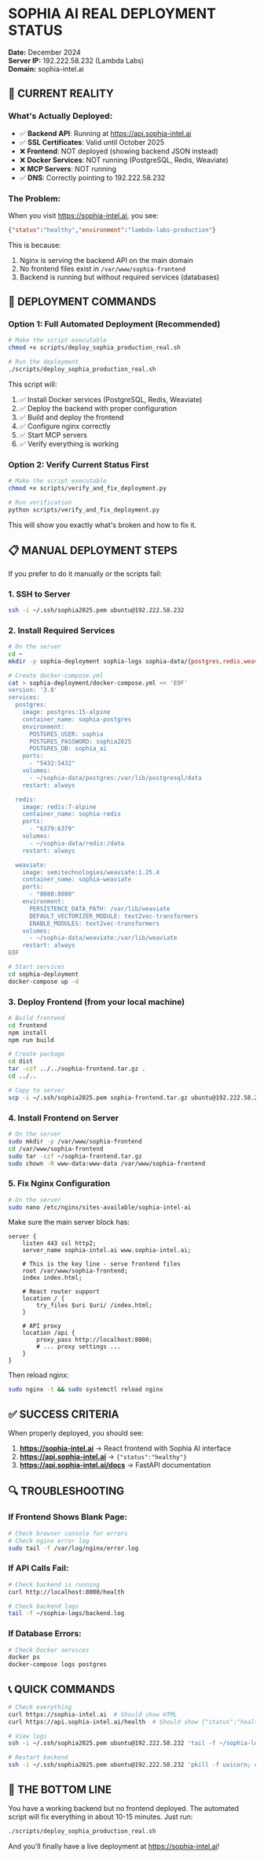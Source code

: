 # SOPHIA AI REAL DEPLOYMENT STATUS
**Date:** December 2024  
**Server IP:** 192.222.58.232 (Lambda Labs)  
**Domain:** sophia-intel.ai

## 🔴 CURRENT REALITY

### What's Actually Deployed:
- ✅ **Backend API**: Running at https://api.sophia-intel.ai
- ✅ **SSL Certificates**: Valid until October 2025
- ❌ **Frontend**: NOT deployed (showing backend JSON instead)
- ❌ **Docker Services**: NOT running (PostgreSQL, Redis, Weaviate)
- ❌ **MCP Servers**: NOT running
- ✅ **DNS**: Correctly pointing to 192.222.58.232

### The Problem:
When you visit https://sophia-intel.ai, you see:
```json
{"status":"healthy","environment":"lambda-labs-production"}
```

This is because:
1. Nginx is serving the backend API on the main domain
2. No frontend files exist in `/var/www/sophia-frontend`
3. Backend is running but without required services (databases)

## 🚀 DEPLOYMENT COMMANDS

### Option 1: Full Automated Deployment (Recommended)
```bash
# Make the script executable
chmod +x scripts/deploy_sophia_production_real.sh

# Run the deployment
./scripts/deploy_sophia_production_real.sh
```

This script will:
1. ✅ Install Docker services (PostgreSQL, Redis, Weaviate)
2. ✅ Deploy the backend with proper configuration
3. ✅ Build and deploy the frontend
4. ✅ Configure nginx correctly
5. ✅ Start MCP servers
6. ✅ Verify everything is working

### Option 2: Verify Current Status First
```bash
# Make the script executable
chmod +x scripts/verify_and_fix_deployment.py

# Run verification
python scripts/verify_and_fix_deployment.py
```

This will show you exactly what's broken and how to fix it.

## 📋 MANUAL DEPLOYMENT STEPS

If you prefer to do it manually or the scripts fail:

### 1. SSH to Server
```bash
ssh -i ~/.ssh/sophia2025.pem ubuntu@192.222.58.232
```

### 2. Install Required Services
```bash
# On the server
cd ~
mkdir -p sophia-deployment sophia-logs sophia-data/{postgres,redis,weaviate}

# Create docker-compose.yml
cat > sophia-deployment/docker-compose.yml << 'EOF'
version: '3.8'
services:
  postgres:
    image: postgres:15-alpine
    container_name: sophia-postgres
    environment:
      POSTGRES_USER: sophia
      POSTGRES_PASSWORD: sophia2025
      POSTGRES_DB: sophia_ai
    ports:
      - "5432:5432"
    volumes:
      - ~/sophia-data/postgres:/var/lib/postgresql/data
    restart: always

  redis:
    image: redis:7-alpine
    container_name: sophia-redis
    ports:
      - "6379:6379"
    volumes:
      - ~/sophia-data/redis:/data
    restart: always

  weaviate:
    image: semitechnologies/weaviate:1.25.4
    container_name: sophia-weaviate
    ports:
      - "8080:8080"
    environment:
      PERSISTENCE_DATA_PATH: /var/lib/weaviate
      DEFAULT_VECTORIZER_MODULE: text2vec-transformers
      ENABLE_MODULES: text2vec-transformers
    volumes:
      - ~/sophia-data/weaviate:/var/lib/weaviate
    restart: always
EOF

# Start services
cd sophia-deployment
docker-compose up -d
```

### 3. Deploy Frontend (from your local machine)
```bash
# Build frontend
cd frontend
npm install
npm run build

# Create package
cd dist
tar -czf ../../sophia-frontend.tar.gz .
cd ../..

# Copy to server
scp -i ~/.ssh/sophia2025.pem sophia-frontend.tar.gz ubuntu@192.222.58.232:~/
```

### 4. Install Frontend on Server
```bash
# On the server
sudo mkdir -p /var/www/sophia-frontend
cd /var/www/sophia-frontend
sudo tar -xzf ~/sophia-frontend.tar.gz
sudo chown -R www-data:www-data /var/www/sophia-frontend
```

### 5. Fix Nginx Configuration
```bash
# On the server
sudo nano /etc/nginx/sites-available/sophia-intel-ai
```

Make sure the main server block has:
```nginx
server {
    listen 443 ssl http2;
    server_name sophia-intel.ai www.sophia-intel.ai;
    
    # This is the key line - serve frontend files
    root /var/www/sophia-frontend;
    index index.html;
    
    # React router support
    location / {
        try_files $uri $uri/ /index.html;
    }
    
    # API proxy
    location /api {
        proxy_pass http://localhost:8000;
        # ... proxy settings ...
    }
}
```

Then reload nginx:
```bash
sudo nginx -t && sudo systemctl reload nginx
```

## ✅ SUCCESS CRITERIA

When properly deployed, you should see:

1. **https://sophia-intel.ai** → React frontend with Sophia AI interface
2. **https://api.sophia-intel.ai** → `{"status":"healthy"}`
3. **https://api.sophia-intel.ai/docs** → FastAPI documentation

## 🔍 TROUBLESHOOTING

### If Frontend Shows Blank Page:
```bash
# Check browser console for errors
# Check nginx error log
sudo tail -f /var/log/nginx/error.log
```

### If API Calls Fail:
```bash
# Check backend is running
curl http://localhost:8000/health

# Check backend logs
tail -f ~/sophia-logs/backend.log
```

### If Database Errors:
```bash
# Check Docker services
docker ps
docker-compose logs postgres
```

## 📞 QUICK COMMANDS

```bash
# Check everything
curl https://sophia-intel.ai  # Should show HTML
curl https://api.sophia-intel.ai/health  # Should show {"status":"healthy"}

# View logs
ssh -i ~/.ssh/sophia2025.pem ubuntu@192.222.58.232 'tail -f ~/sophia-logs/*.log'

# Restart backend
ssh -i ~/.ssh/sophia2025.pem ubuntu@192.222.58.232 'pkill -f uvicorn; cd ~/sophia-main && nohup python -m api.main > ~/sophia-logs/backend.log 2>&1 &'
```

## 🎯 THE BOTTOM LINE

You have a working backend but no frontend deployed. The automated script will fix everything in about 10-15 minutes. Just run:

```bash
./scripts/deploy_sophia_production_real.sh
```

And you'll finally have a live deployment at https://sophia-intel.ai! 